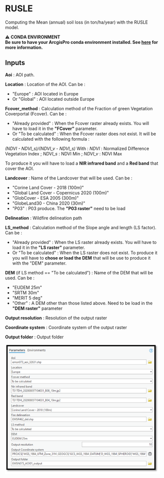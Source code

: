 # RUSLE
Computing the Mean (annual) soil loss (in ton/ha/year) with the RUSLE model.

:warning: **CONDA ENVIRONMENT**  
**Be sure to have your ArcgisPro conda environment installed.
See [here](https://git.unistra.fr/sertit/arcgis-pro/sertit-eo-conda-environment) for more information.**


## Inputs

**Aoi** : 
AOI path.

**Location** : 
Location of the AOI.
Can be :
- "Europe" : AOI located in Europe
- Or "Global" : AOI located outside Europe

**Fcover_method** :
Calculation method of the Fraction of green Vegetation Coverportal (Fcover).
Can be :
- "Already provided" : When the Fcover raster already exists. You will have to load it in the **"FCover"** parameter.
- Or "To be calculated" : When the Fcover raster does not exist. It will be calculated with the following formula :

_(NDVI - NDVI_s)/(NDVI_v - NDVI_s)_
With :
_NDVI_ : Normalized Difference Vegetation Index
; _NDVI_s_ : NDVI Min
; _NDVI_v_ : NDVI Max

To produce it you will have to load a **NIR infrared band** and a **Red band** that cover the AOI.

**Landcover** : 
Name of the Landcover that will be used.
Can be :
- "Corine Land Cover - 2018 (100m)"
- "Global Land Cover - Copernicus 2020 (100m)"
- "GlobCover - ESA 2005 (300m)"
- "GlobeLand30 - China 2020 (30m)"
- "P03" : P03 produce. The **"P03 raster"** need to be load

**Delineation** : Wildfire delineation path

**LS_method** : Calculation method of the Slope angle and length (LS factor).
Can be :
- "Already provided" : When the LS raster already exists. You will have to load it in the **"LS raster"** parameter.
- Or "To be calculated" : When the LS raster does not exist. To produce it you will have to **chose or load the DEM** that will be use to produce it with the "DEM" parameter.

**DEM** (if LS method == "To be calculated") : Name of the DEM that will be used.
Can be :
- "EUDEM 25m"
- "SRTM 30m"
- "MERIT 5 deg"
- "Other" : A DEM other than those listed above. Need to be load in the **"DEM raster"** parameter

**Output resolution** : Resolution of the output raster

**Coordinate system** : Coordinate system of the output raster

**Output folder** : Output folder

![Arcgis  pro toolbox](static/Arcgis_pro_Toolbox.PNG)



